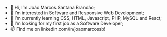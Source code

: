 - 👋 Hi, I’m João Marcos Santana Brandão;
- 👀 I’m interested in Software and Responsive Web Development;
- 🌱 I’m currently learning CSS, HTML, Javascript, PHP, MySQL and React;
- 💞️ I’m looking for my first job as a Software Developer;
- 📫 Find me on linkedin.com/in/joaomarcossb!

<!---
joaomarcossb/joaomarcossb is a ✨ special ✨ repository because its `README.md` (this file) appears on your GitHub profile.
You can click the Preview link to take a look at your changes.
--->
